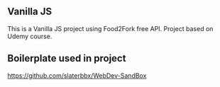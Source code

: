 ## Vanilla JS
This is a Vanilla JS project using Food2Fork free API. Project based on Udemy course.

## Boilerplate used in project
https://github.com/slaterbbx/WebDev-SandBox